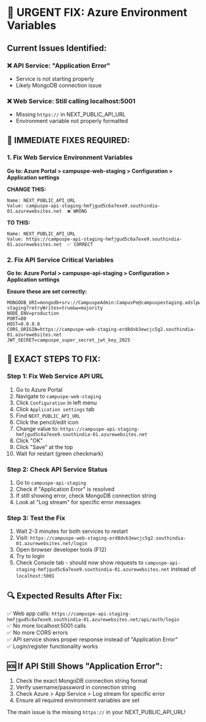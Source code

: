 # 🚨 URGENT FIX: Azure Environment Variables

## Current Issues Identified:

### ❌ API Service: "Application Error"

- Service is not starting properly
- Likely MongoDB connection issue

### ❌ Web Service: Still calling localhost:5001

- Missing `https://` in NEXT_PUBLIC_API_URL
- Environment variable not properly formatted

## 🔧 IMMEDIATE FIXES REQUIRED:

### 1. Fix Web Service Environment Variables

**Go to: Azure Portal > campuspe-web-staging > Configuration > Application settings**

**CHANGE THIS:**

```
Name: NEXT_PUBLIC_API_URL
Value: campuspe-api-staging-hmfjgud5c6a7exe9.southindia-01.azurewebsites.net  ❌ WRONG
```

**TO THIS:**

```
Name: NEXT_PUBLIC_API_URL
Value: https://campuspe-api-staging-hmfjgud5c6a7exe9.southindia-01.azurewebsites.net  ✅ CORRECT
```

### 2. Fix API Service Critical Variables

**Go to: Azure Portal > campuspe-api-staging > Configuration > Application settings**

**Ensure these are set correctly:**

```
MONGODB_URI=mongodb+srv://CampuspeAdmin:CampusPe@campuspestaging.adslpw.mongodb.net/campuspe-staging?retryWrites=true&w=majority
NODE_ENV=production
PORT=80
HOST=0.0.0.0
CORS_ORIGIN=https://campuspe-web-staging-erd8dvb3ewcjc5g2.southindia-01.azurewebsites.net
JWT_SECRET=campuspe_super_secret_jwt_key_2025
```

## 🎯 EXACT STEPS TO FIX:

### Step 1: Fix Web Service API URL

1. Go to Azure Portal
2. Navigate to `campuspe-web-staging`
3. Click `Configuration` in left menu
4. Click `Application settings` tab
5. Find `NEXT_PUBLIC_API_URL`
6. Click the pencil/edit icon
7. Change value to: `https://campuspe-api-staging-hmfjgud5c6a7exe9.southindia-01.azurewebsites.net`
8. Click "OK"
9. Click "Save" at the top
10. Wait for restart (green checkmark)

### Step 2: Check API Service Status

1. Go to `campuspe-api-staging`
2. Check if "Application Error" is resolved
3. If still showing error, check MongoDB connection string
4. Look at "Log stream" for specific error messages

### Step 3: Test the Fix

1. Wait 2-3 minutes for both services to restart
2. Visit: `https://campuspe-web-staging-erd8dvb3ewcjc5g2.southindia-01.azurewebsites.net/login`
3. Open browser developer tools (F12)
4. Try to login
5. Check Console tab - should now show requests to `campuspe-api-staging-hmfjgud5c6a7exe9.southindia-01.azurewebsites.net` instead of `localhost:5001`

## 🔍 Expected Results After Fix:

✅ Web app calls: `https://campuspe-api-staging-hmfjgud5c6a7exe9.southindia-01.azurewebsites.net/api/auth/login`  
✅ No more localhost:5001 calls  
✅ No more CORS errors  
✅ API service shows proper response instead of "Application Error"  
✅ Login/register functionality works

## 🆘 If API Still Shows "Application Error":

1. Check the exact MongoDB connection string format
2. Verify username/password in connection string
3. Check Azure > App Service > Log stream for specific error
4. Ensure all required environment variables are set

The main issue is the missing `https://` in your NEXT_PUBLIC_API_URL!
